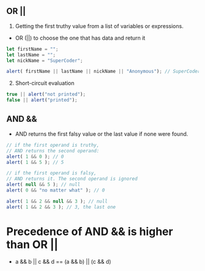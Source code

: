 ## OR ||
1. Getting the first truthy value from a list of variables or expressions.
* OR (||) to choose the one that has data and return it
```javascript
let firstName = "";
let lastName = "";
let nickName = "SuperCoder";

alert( firstName || lastName || nickName || "Anonymous"); // SuperCoder
```
2. Short-circuit evaluation
```javascript
true || alert("not printed");
false || alert("printed");
```

## AND &&
* AND returns the first falsy value or the last value if none were found.
```javascript
// if the first operand is truthy,
// AND returns the second operand:
alert( 1 && 0 ); // 0
alert( 1 && 5 ); // 5

// if the first operand is falsy,
// AND returns it. The second operand is ignored
alert( null && 5 ); // null
alert( 0 && "no matter what" ); // 0

alert( 1 && 2 && null && 3 ); // null
alert( 1 && 2 && 3 ); // 3, the last one
```
# Precedence of AND && is higher than OR ||
* a && b || c && d == (a && b) || (c && d)
